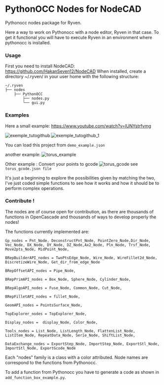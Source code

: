 # PythonOCC Nodes for NodeCAD
Pythonocc nodes package for Ryven.

Here a way to work on Pythonocc with a node editor, Ryven in that case.
To get it functional you will have to execute Ryven in an environment where pythonocc is installed.

### Usage

First you need to install NodeCAD: https://github.com/HakanSeven12/NodeCAD
When installed, create a directory ~/.ryven/ in your user home with the following structure:
```
~/.ryven
├── nodes
    ├── PythonOCC
        ├── nodes.py
        └── gui.py
```

### Examples

Here a small example: https://www.youtube.com/watch?v=lUNYstrfvmg

![exemple_tutogithub](https://user-images.githubusercontent.com/81742654/131111996-7d586497-ecb0-4908-9da7-b8fd9ba72055.jpg)
![exemple_tutogithub_1](https://user-images.githubusercontent.com/81742654/131112006-300cb113-ad9c-406c-9bd4-4ce6629f54ee.jpg)

You can load this project from `demo_example.json`

another example:
![torus_example](https://user-images.githubusercontent.com/81742654/134700246-54ce5366-cb8f-43c1-acd9-fdd091cd802f.jpg)


Other example : Convert your points to gcode
![torus_gcode](https://user-images.githubusercontent.com/81742654/149762316-9d8fb268-cda9-432c-9263-c633bf921da6.jpg)
see `torus_gcode.json file`


It's just a beginning to explore the possibilities given by matching the two, I've just coded simple functions to see how it works and how it should be to perform complex operations.

### Contribute !

The nodes are of course open for contribution, as there are thousands of functions in OpenCascade and thousands of ways to develop properly the nodes!

The functions currently implemented are:

`Gp_nodes = Pnt_Node, DeconstructPnt_Node, PointZero_Node,Dir_Node, Vec_Node, DX_Node, DY_Node, DZ_Node,Ax2_Node, Pln_Node, Trsf_Node, Move2pts_Node, MidPoint_Node,`

`BRepBuilderAPI_nodes = TwoPtsEdge_Node, Wire_Node, WireFillet2d_Node, DiscretizeWire_Node, Get_dir_from_edge_Node`

`BRepOffsetAPI_nodes = Pipe_Node,`

`BRepPrimAPI_nodes = Box_Node, Sphere_Node, Cylinder_Node,`

`BRepAlgoAPI_nodes = Fuse_Node, Common_Node, Cut_Node,`

`BRepFilletAPI_nodes = fillet_Node,`

`GeomAPI_nodes = PointsSurface_Node,`

`TopExplorer_nodes = TopExplorer_Node,`

`Display_nodes =  display_Node, Color_Node,`

`Tools_nodes = List_Node, ListLength_Node, FlattenList_Node, ListItem_Node, RepeatData_Node, Serie_Node, ShiftList_Node,`

`DataExchange_nodes = ExportStep_Node, ImportStep_Node, ExportStl_Node, ImportStl_Node, ExportGcode_Node`

Each "nodes" family is a class with a color attributed. Node names are correspond to the functions from Pythonocc.

To add a function from Pythonocc you have to generate a code as shown in `add_function_box_example.py`.
